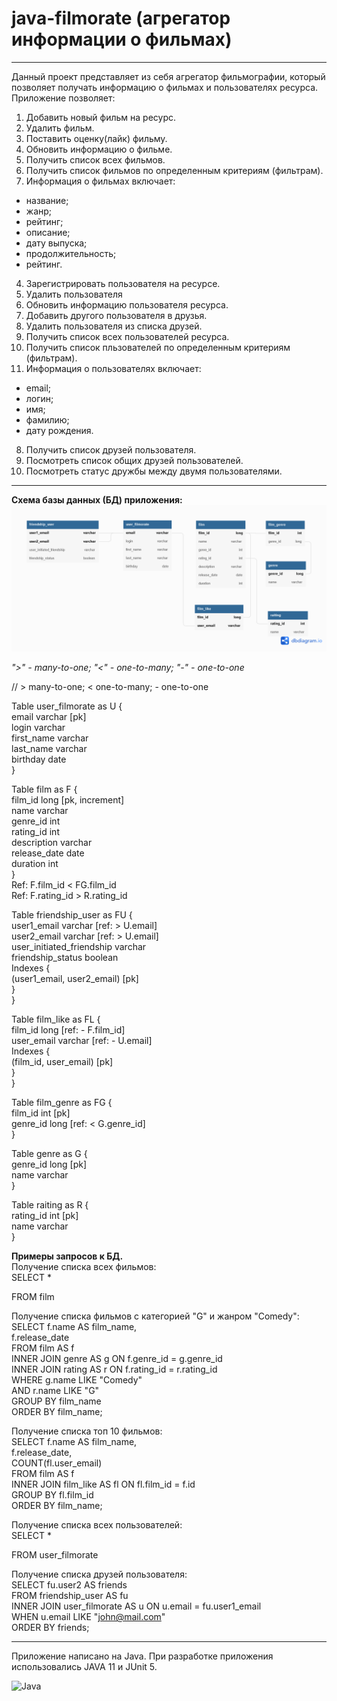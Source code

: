# java-filmorate (агрегатор информации о фильмах)
---
Данный проект представляет из себя агрегатор фильмографии, который позволяет получать информацию о фильмах и
пользователях ресурса.  
Приложение позволяет:
1. Добавить новый фильм на ресурс.
2. Удалить фильм.
3. Поставить оценку(лайк) фильму.
4. Обновить информацию о фильме.
5. Получить список всех фильмов.
6. Получить список фильмов по определенным критериям (фильтрам).
7. Информация о фильмах включает:
 - название;
 - жанр;
 - рейтинг;
 - описание;
 - дату выпуска;
 - продолжительность;
 - рейтинг.
4. Зарегистрировать пользователя на ресурсе.
5. Удалить пользователя
6. Обновить информацию пользователя ресурса.
7. Добавить другого пользователя в друзья.
8. Удалить пользователя из списка друзей.
9. Получить список всех пользователей ресурса.
10. Получить список пльзователей по определенным критериям (фильтрам).
11. Информация о пользователях включает:
 - email;
 - логин;
 - имя;
 - фамилию;
 - дату рождения.
8. Получить список друзей пользователя.
9. Посмотреть список общих друзей пользователей.
10. Посмотреть статус дружбы между двумя пользователями.

---

<b>Схема базы данных (БД) приложения:</b>
![Схема БД приложения filmorate](https://github.com/grigory-pc/java-filmorate/blob/db-scheme/filmorateDBscheme_05.png?raw=true)

<i> ">" - many-to-one; "<" - one-to-many; "-" - one-to-one </i>

// > many-to-one; < one-to-many; - one-to-one

Table user_filmorate as U {  
email varchar [pk]  
login varchar  
first_name varchar  
last_name varchar  
birthday date  
}  

Table film as F {  
film_id long [pk, increment]  
name varchar  
genre_id int  
rating_id int  
description varchar  
release_date date  
duration int    
}  
Ref: F.film_id < FG.film_id  
Ref: F.rating_id > R.rating_id  

Table friendship_user as FU {  
user1_email varchar [ref: > U.email]  
user2_email varchar [ref: > U.email]  
user_initiated_friendship varchar   
friendship_status boolean  
Indexes {  
(user1_email, user2_email) [pk]  
}  
}  

Table film_like as FL {  
film_id long [ref: - F.film_id]  
user_email varchar [ref: - U.email]  
Indexes {  
(film_id, user_email) [pk]  
}  
}  

Table film_genre as FG {  
film_id int [pk]  
genre_id long [ref: < G.genre_id]  
}  
  
Table genre as G {  
genre_id long [pk]  
name varchar  
}  
  
Table raiting as R {  
rating_id int [pk]  
name varchar  
}  

<b>Примеры запросов к БД.</b>  
Получение списка всех фильмов:  
SELECT *  

FROM film  

Получение списка фильмов с категорией "G" и жанром "Comedy":
SELECT f.name AS film_name,  
    f.release_date  
FROM film AS f  
INNER JOIN genre AS g ON f.genre_id = g.genre_id  
INNER JOIN rating AS r ON f.rating_id = r.rating_id  
WHERE g.name LIKE "Comedy"  
    AND r.name LIKE "G"  
GROUP BY film_name  
ORDER BY film_name;  


Получение списка топ 10 фильмов:  
SELECT f.name AS film_name,  
    f.release_date,  
    COUNT(fl.user_email)  
FROM film AS f  
INNER JOIN film_like AS fl ON fl.film_id = f.id  
GROUP BY fl.film_id  
ORDER BY film_name;  

Получение списка всех пользователей:  
SELECT *  

FROM user_filmorate

Получение списка друзей пользователя:  
SELECT fu.user2 AS friends   
FROM friendship_user AS fu  
INNER JOIN user_filmorate AS u ON u.email = fu.user1_email  
WHEN u.email LIKE "john@mail.com"  
ORDER BY friends;  


---

Приложение написано на Java.
При разработке приложения использовались JAVA 11 и JUnit 5.

![Java](https://img.shields.io/badge/java-%23ED8B00.svg?style=for-the-badge&logo=java&logoColor=white)




